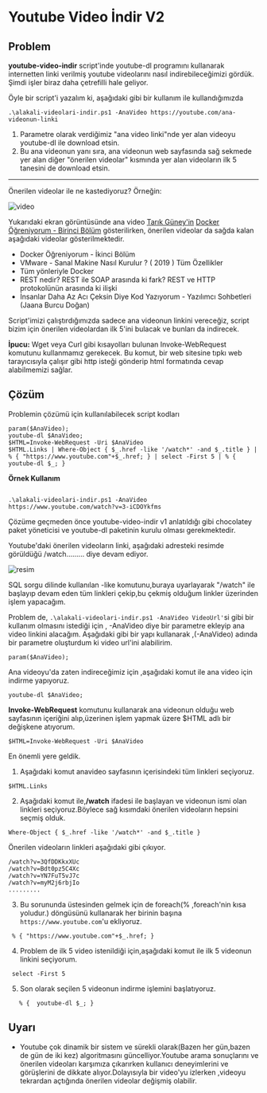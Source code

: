 # Youtube Video İndir V2

## Problem

**youtube-video-indir** script'inde youtube-dl programını kullanarak internetten linki verilmiş youtube videolarını nasıl indirebileceğimizi gördük. Şimdi işler biraz daha çetrefilli hale geliyor.

Öyle bir  script'i yazalım ki, aşağıdaki gibi bir kullanım ile kullandığımızda

```
.\alakali-videolari-indir.ps1 -AnaVideo https://youtube.com/ana-videonun-linki
```


1. Parametre olarak verdiğimiz "ana video linki"nde yer alan videoyu youtube-dl ile download etsin.
2. Bu ana videonun yanı sıra, ana videonun web sayfasında sağ sekmede yer alan diğer "önerilen videolar" kısmında yer alan videoların ilk 5 tanesini de download etsin.

<hr>

Önerilen videolar ile ne kastediyoruz? Örneğin:


![video](https://user-images.githubusercontent.com/25087769/84864435-56187500-b07f-11ea-8c3b-106df18536e2.png)



Yukarıdaki  ekran görüntüsünde ana video [Tarık Güney'in](https://github.com/tarikguney) [Docker Öğreniyorum - Birinci Bölüm](https://www.youtube.com/watch?v=g_Q7TDsrwgo) gösterilirken, önerilen videolar da sağda kalan aşağıdaki videolar gösterilmektedir.

- Docker Öğreniyorum - İkinci Bölüm
- VMware - Sanal Makine Nasıl Kurulur ? ( 2019 )  Tüm Özellikler
- Tüm yönleriyle Docker
- REST nedir? REST ile SOAP arasında ki fark? REST ve HTTP protokolünün arasında ki ilişki
- İnsanlar Daha Az Acı Çeksin Diye Kod Yazıyorum - Yazılımcı Sohbetleri (Jaana Burcu Doğan)

Script'imizi çalıştırdığımızda sadece ana videonun linkini vereceğiz, script bizim için önerilen videolardan ilk 5'ini bulacak ve bunları da indirecek.

**İpucu:** Wget veya Curl gibi kısayolları bulunan Invoke-WebRequest komutunu kullanmamız gerekecek. Bu komut, bir web sitesine tıpkı web tarayıcısıyla çalışır gibi http isteği gönderip html formatında cevap alabilmemizi sağlar.

## Çözüm

Problemin çözümü için kullanılabilecek script kodları

```
param($AnaVideo);
youtube-dl $AnaVideo;
$HTML=Invoke-WebRequest -Uri $AnaVideo
$HTML.Links | Where-Object { $_.href -like '/watch*' -and $_.title } | % { "https://www.youtube.com"+$_.href; } | select -First 5 | % {  youtube-dl $_; }
```

**Örnek Kullanım**

```

.\alakali-videolari-indir.ps1 -AnaVideo  https://www.youtube.com/watch?v=3-iCDOYkfms

```


Çözüme geçmeden önce youtube-video-indir v1 anlatıldığı gibi chocolatey paket yöneticisi ve youtube-dl paketinin kurulu olması gerekmektedir.

Youtube'daki önerilen videoların linki, aşağıdaki adresteki resimde görüldüğü /watch......... diye devam ediyor.

![resim](https://user-images.githubusercontent.com/25087769/84865639-3e41f080-b081-11ea-9969-bb59103d3aed.png)

SQL sorgu dilinde kullanılan -like komutunu,buraya uyarlayarak  "/watch" ile başlayıp devam eden tüm linkleri çekip,bu çekmiş olduğum linkler üzerinden işlem yapacağım.

Problem de, ```.\alakali-videolari-indir.ps1 -AnaVideo VideoUrl'```si gibi bir kullanım olmasını istediği için , -AnaVideo diye bir parametre ekleyip ana video linkini alacağım.
Aşağıdaki gibi bir yapı kullanarak ,(-AnaVideo) adında bir parametre oluşturdum ki video url'ini alabilirim.

```
param($AnaVideo);
```

Ana videoyu'da zaten indireceğimiz için ,aşağıdaki komut ile ana video için indirme yapıyoruz.

```
youtube-dl $AnaVideo;
```


**Invoke-WebRequest** komutunu kullanarak ana videonun olduğu web sayfasının içeriğini alıp,üzerinen işlem yapmak üzere $HTML adlı bir değişkene atıyorum.

```
$HTML=Invoke-WebRequest -Uri $AnaVideo
```

En önemli yere geldik.

1. Aşağıdaki komut anavideo sayfasının içerisindeki tüm linkleri seçiyoruz.

```
$HTML.Links
```

2. Aşağıdaki komut ile,**/watch** ifadesi ile başlayan ve  videonun ismi olan linkleri seçiyoruz.Böylece sağ kısımdaki önerilen videoların hepsini seçmiş olduk.

```
Where-Object { $_.href -like '/watch*' -and $_.title }
```

Önerilen videoların linkleri aşağıdaki gibi çıkıyor.

```
/watch?v=3QfDDKkxXUc
/watch?v=Bdt0pz5C4Xc
/watch?v=YN7FuT5vJ7c	
/watch?v=myM2j6rbjIo
.........
```




3. Bu sorununda üstesinden gelmek için de foreach(% ,foreach'nin kısa yoludur.) döngüsünü kullanarak her birinin başına ```https://www.youtube.com```'u ekliyoruz.

```
 % { "https://www.youtube.com"+$_.href; }
```

4. Problem de ilk 5 video istenildiği için,aşağıdaki komut ile ilk 5 videonun linkini seçiyorum.

```
 select -First 5 
```

5. Son olarak seçilen 5 videonun indirme işlemini başlatıyoruz.

```
   % {  youtube-dl $_; }
```



## Uyarı

- Youtube çok dinamik bir sistem ve sürekli olarak(Bazen her gün,bazen de gün de iki kez) algoritmasını güncelliyor.Youtube arama sonuçlarını ve önerilen videoları karşımıza çıkarırken kullanıcı deneyimlerini ve görüşlerini de dikkate alıyor.Dolayısıyla  bir video'yu izlerken ,videoyu tekrardan açtığında önerilen videolar değişmiş olabilir.